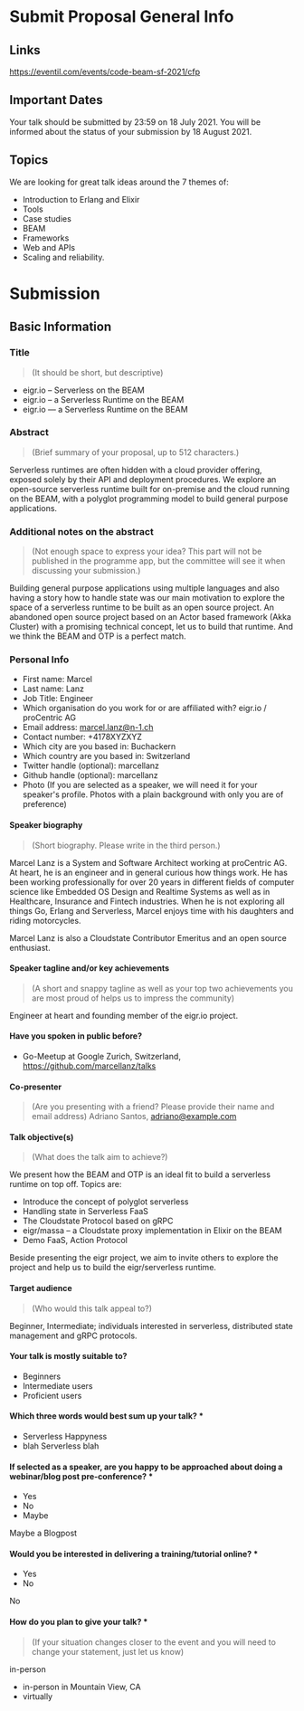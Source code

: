 # Submit Proposal General Info

## Links

https://eventil.com/events/code-beam-sf-2021/cfp

## Important Dates

Your talk should be submitted by 23:59 on 18 July 2021. You will be informed about the status of your submission by 18
August 2021.

## Topics

We are looking for great talk ideas around the 7 themes of:

- Introduction to Erlang and Elixir
- Tools
- Case studies
- BEAM
- Frameworks
- Web and APIs
- Scaling and reliability.

# Submission

## Basic Information

### Title

> (It should be short, but descriptive)

- eigr.io – Serverless on the BEAM
- eigr.io – a Serverless Runtime on the BEAM
- eigr.io — a Serverless Runtime on the BEAM

### Abstract

> (Brief summary of your proposal, up to 512 characters.)

Serverless runtimes are often hidden with a cloud provider offering, exposed solely by their API and deployment
procedures. We explore an open-source serverless runtime built for on-premise and the cloud running on the BEAM, with a
polyglot programming model to build general purpose applications.

### Additional notes on the abstract

> (Not enough space to express your idea? This part will not be published in the programme app, but the committee will see it when discussing your submission.)

Building general purpose applications using multiple languages and also having a story how to handle state was our main
motivation to explore the space of a serverless runtime to be built as an open source project. An abandoned open source
project based on an Actor based framework (Akka Cluster) with a promising technical concept, let us to build that
runtime. And we think the BEAM and OTP is a perfect match.

### Personal Info

- First name: Marcel
- Last name: Lanz
- Job Title: Engineer
- Which organisation do you work for or are affiliated with? eigr.io / proCentric AG
- Email address: marcel.lanz@n-1.ch
- Contact number: +4178XYZXYZ
- Which city are you based in: Buchackern
- Which country are you based in: Switzerland
- Twitter handle (optional): marcellanz
- Github handle (optional): marcellanz
- Photo (If you are selected as a speaker, we will need it for your speaker's profile. Photos with a plain background
  with only you are of preference)

#### Speaker biography

> (Short biography. Please write in the third person.)

Marcel Lanz is a System and Software Architect working at proCentric AG. At heart, he is an engineer and in general
curious how things work. He has been working professionally for over 20 years in different fields of computer science
like Embedded OS Design and Realtime Systems as well as in Healthcare, Insurance and Fintech industries. When he is not
exploring all things Go, Erlang and Serverless, Marcel enjoys time with his daughters and riding motorcycles.

Marcel Lanz is also a Cloudstate Contributor Emeritus and an open source enthusiast.

#### Speaker tagline and/or key achievements

> (A short and snappy tagline as well as your top two achievements you are most proud of helps us to impress the community)

Engineer at heart and founding member of the eigr.io project.

#### Have you spoken in public before?

- Go-Meetup at Google Zurich, Switzerland, https://github.com/marcellanz/talks

#### Co-presenter

> (Are you presenting with a friend? Please provide their name and email address)
Adriano Santos, adriano@example.com

#### Talk objective(s)

> (What does the talk aim to achieve?)

We present how the BEAM and OTP is an ideal fit to build a serverless runtime on top off. Topics are:

- Introduce the concept of polyglot serverless
- Handling state in Serverless FaaS
- The Cloudstate Protocol based on gRPC
- eigr/massa – a Cloudstate proxy implementation in Elixir on the BEAM
- Demo FaaS, Action Protocol

Beside presenting the eigr project, we aim to invite others to explore the project and help us to build the
eigr/serverless runtime.

#### Target audience

> (Who would this talk appeal to?)

Beginner, Intermediate; individuals interested in serverless, distributed state management and gRPC protocols.

#### Your talk is mostly suitable to?

- Beginners
- Intermediate users
- Proficient users

#### Which three words would best sum up your talk? *

- Serverless Happyness
- blah Serverless blah

#### If selected as a speaker, are you happy to be approached about doing a webinar/blog post pre-conference? *

- Yes
- No
- Maybe

Maybe a Blogpost

#### Would you be interested in delivering a training/tutorial online? *

- Yes
- No

No

#### How do you plan to give your talk? *

> (If your situation changes closer to the event and you will need to change your statement, just let us know)

in-person

- in-person in Mountain View, CA
- virtually
